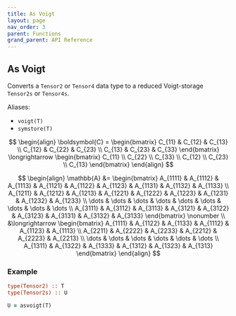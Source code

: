 ```yaml
---
title: As Voigt
layout: page
nav_order: 3
parent: Functions
grand_parent: API Reference
---
```


## As Voigt

Converts a `Tensor2` or `Tensor4` data type to a reduced Voigt-storage `Tensor2s` or `Tensor4s`.

Aliases:
- `voigt(T)`
- `symstore(T)`

$$
\begin{align}
\boldsymbol{C} = \begin{bmatrix}
    C_{11} & C_{12} & C_{13} \\
    C_{12} & C_{22} & C_{23} \\
    C_{13} & C_{23} & C_{33}
\end{bmatrix} \longrightarrow
\begin{bmatrix}
    C_{11} \\ C_{22} \\ C_{33} \\ C_{12} \\ C_{23} \\ C_{13}
\end{bmatrix}
\end{align}
$$

$$
\begin{align}
\mathbb{A} &= \begin{bmatrix}
    A_{1111} & A_{1112} & A_{1113} &
    A_{1121} & A_{1122} & A_{1123} &
    A_{1131} & A_{1132} & A_{1133} \\
    A_{1211} & A_{1212} & A_{1213} &
    A_{1221} & A_{1222} & A_{1223} &
    A_{1231} & A_{1232} & A_{1233} \\
    \dots & \dots & \dots & \dots & \dots & \dots & \dots & \dots & \dots \\
    A_{3111} & A_{3112} & A_{3113} &
    A_{3121} & A_{3122} & A_{3123} &
    A_{3131} & A_{3132} & A_{3133}
\end{bmatrix} \nonumber \\
&\longrightarrow
\begin{bmatrix}
    A_{1111} & A_{1122} & A_{1133} & A_{1112} & A_{1123} & A_{1113} \\
    A_{2211} & A_{2222} & A_{2233} & A_{2212} & A_{2223} & A_{2213} \\
     \dots   &  \dots   &  \dots   &  \dots   &  \dots   &  \dots   \\
    A_{1311} & A_{1322} & A_{1333} & A_{1312} & A_{1323} & A_{1313}
\end{bmatrix}
\end{align}
$$

### Example

```fortran
type(Tensor2) :: T
type(Tensor2s) :: U

U = asvoigt(T)
```
